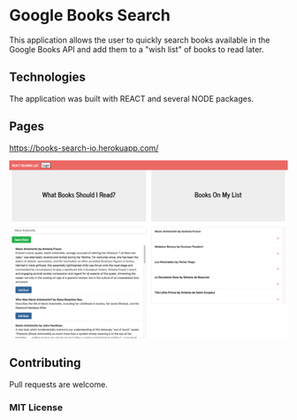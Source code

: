 # Google Books Search

This application allows the user to quickly search books available in the Google Books API and add them to a "wish list" of books to read later. 

## Technologies

The application was built with REACT and several NODE packages.

## Pages

https://books-search-io.herokuapp.com/


![Screenshot](demo.png)

## Contributing

Pull requests are welcome. 


### MIT License

